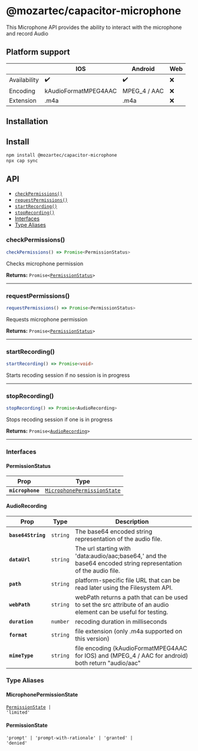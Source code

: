 # @mozartec/capacitor-microphone

This Microphone API provides the ability to interact with the microphone and record Audio

## Platform support
|              | IOS                  | Android            | Web                |
| ------------ |--------------------- | ------------------ | ------------------ |
| Availability | :heavy_check_mark:   | :heavy_check_mark: | :x:                |
| Encoding     | kAudioFormatMPEG4AAC | MPEG_4 / AAC       | :x:                |
| Extension    | .m4a                 | .m4a               | :x:                |


## Installation

## Install

```bash
npm install @mozartec/capacitor-microphone
npx cap sync
```

## API

<docgen-index>

* [`checkPermissions()`](#checkpermissions)
* [`requestPermissions()`](#requestpermissions)
* [`startRecording()`](#startrecording)
* [`stopRecording()`](#stoprecording)
* [Interfaces](#interfaces)
* [Type Aliases](#type-aliases)

</docgen-index>

<docgen-api>
<!--Update the source file JSDoc comments and rerun docgen to update the docs below-->

### checkPermissions()

```typescript
checkPermissions() => Promise<PermissionStatus>
```

Checks microphone permission

**Returns:** <code>Promise&lt;<a href="#permissionstatus">PermissionStatus</a>&gt;</code>

--------------------


### requestPermissions()

```typescript
requestPermissions() => Promise<PermissionStatus>
```

Requests microphone permission

**Returns:** <code>Promise&lt;<a href="#permissionstatus">PermissionStatus</a>&gt;</code>

--------------------


### startRecording()

```typescript
startRecording() => Promise<void>
```

Starts recoding session if no session is in progress

--------------------


### stopRecording()

```typescript
stopRecording() => Promise<AudioRecording>
```

Stops recoding session if one is in progress

**Returns:** <code>Promise&lt;<a href="#audiorecording">AudioRecording</a>&gt;</code>

--------------------


### Interfaces


#### PermissionStatus

| Prop             | Type                                                                            |
| ---------------- | ------------------------------------------------------------------------------- |
| **`microphone`** | <code><a href="#microphonepermissionstate">MicrophonePermissionState</a></code> |


#### AudioRecording

| Prop               | Type                | Description                                                                                                     |
| ------------------ | ------------------- | --------------------------------------------------------------------------------------------------------------- |
| **`base64String`** | <code>string</code> | The base64 encoded string representation of the audio file.                                                     |
| **`dataUrl`**      | <code>string</code> | The url starting with 'data:audio/aac;base64,' and the base64 encoded string representation of the audio file.  |
| **`path`**         | <code>string</code> | platform-specific file URL that can be read later using the Filesystem API.                                     |
| **`webPath`**      | <code>string</code> | webPath returns a path that can be used to set the src attribute of an audio element can be useful for testing. |
| **`duration`**     | <code>number</code> | recoding duration in milliseconds                                                                               |
| **`format`**       | <code>string</code> | file extension (only .m4a supported on this version)                                                            |
| **`mimeType`**     | <code>string</code> | file encoding (kAudioFormatMPEG4AAC for IOS) and (MPEG_4 / AAC for android) both return "audio/aac"             |


### Type Aliases


#### MicrophonePermissionState

<code><a href="#permissionstate">PermissionState</a> | 'limited'</code>


#### PermissionState

<code>'prompt' | 'prompt-with-rationale' | 'granted' | 'denied'</code>

</docgen-api>
